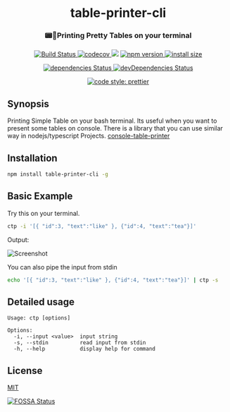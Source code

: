 <h1 align="center">table-printer-cli</h1>
<h3 align="center">📟🍭Printing Pretty Tables on your terminal</h3>
<p align="center">
  <a href="https://travis-ci.org/ayonious/table-printer-cli">
    <img alt="Build Status" src="https://travis-ci.org/ayonious/table-printer-cli.svg?branch=master">
  </a>
  <a href="https://codecov.io/gh/ayonious/table-printer-cli">
    <img alt="codecov" src="https://codecov.io/gh/ayonious/table-printer-cli/branch/master/graph/badge.svg">
  </a>
<a href="https://app.fossa.io/projects/git%2Bgithub.com%2Fayonious%2Ftable-printer-cli?ref=badge_shield" alt="FOSSA Status"><img src="https://app.fossa.io/api/projects/git%2Bgithub.com%2Fayonious%2Ftable-printer-cli.svg?type=shield"/></a>
  <a href="https://badge.fury.io/js/table-printer-cli">
    <img alt="npm version" src="https://badge.fury.io/js/table-printer-cli.svg">
  </a>
  <a href="https://packagephobia.now.sh/result?p=table-printer-cli">
    <img alt="install size" src="https://packagephobia.now.sh/badge?p=table-printer-cli@latest">
  </a>
</p>
<p align="center">
  <a href="https://david-dm.org/ayonious/table-printer-cli">
    <img alt="dependencies Status" src="https://david-dm.org/ayonious/table-printer-cli/status.svg">
  </a>
  <a href="https://david-dm.org/ayonious/table-printer-cli?type=dev">
    <img alt="devDependencies Status" src="https://david-dm.org/ayonious/table-printer-cli/dev-status.svg">
  </a>
</p>
<p align="center">
  <a href="https://github.com/prettier/prettier">
    <img alt="code style: prettier" src="https://img.shields.io/badge/code_style-prettier-ff69b4.svg?style=plastic">
  </a>
</p>

## Synopsis

Printing Simple Table on your bash terminal. Its useful when you want to present some tables on console. There is a library that you can use similar way in nodejs/typescript Projects. [console-table-printer](https://www.npmjs.com/package/console-table-printer)

## Installation

```bash
npm install table-printer-cli -g
```

## Basic Example

Try this on your terminal.

```bash
ctp -i '[{ "id":3, "text":"like" }, {"id":4, "text":"tea"}]'
```

Output:

![Screenshot](https://cdn.jsdelivr.net/gh/ayonious/table-printer-cli@master/static-resources/quick-print.v3.png)

You can also pipe the input from stdin

```bash
echo '[{ "id":3, "text":"like" }, {"id":4, "text":"tea"}]' | ctp -s
```

## Detailed usage

```text
Usage: ctp [options]

Options:
  -i, --input <value>  input string
  -s, --stdin          read input from stdin
  -h, --help           display help for command
```

## License

[MIT](https://github.com/ayonious/table-printer-cli/blob/master/LICENSE)


[![FOSSA Status](https://app.fossa.io/api/projects/git%2Bgithub.com%2Fayonious%2Ftable-printer-cli.svg?type=large)](https://app.fossa.io/projects/git%2Bgithub.com%2Fayonious%2Ftable-printer-cli?ref=badge_large)